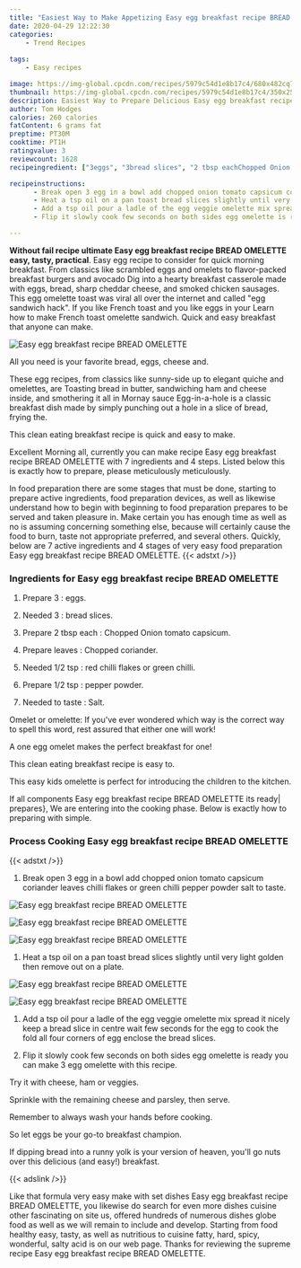 ```yaml
---
title: "Easiest Way to Make Appetizing Easy egg breakfast recipe BREAD OMELETTE"
date: 2020-04-29 12:22:30
categories:
    - Trend Recipes
    
tags:
    - Easy recipes

image: https://img-global.cpcdn.com/recipes/5979c54d1e8b17c4/680x482cq70/easy-egg-breakfast-recipe-bread-omelette-recipe-main-photo.jpg
thumbnail: https://img-global.cpcdn.com/recipes/5979c54d1e8b17c4/350x250cq70/easy-egg-breakfast-recipe-bread-omelette-recipe-main-photo.jpg
description: Easiest Way to Prepare Delicious Easy egg breakfast recipe BREAD OMELETTE with 7 ingredients and 4 stages of easy cooking.
author: Tom Hodges
calories: 260 calories
fatContent: 6 grams fat
preptime: PT30M
cooktime: PT1H
ratingvalue: 3
reviewcount: 1628
recipeingredient: ["3eggs", "3bread slices", "2 tbsp eachChopped Onion tomato capsicum", "leavesChopped coriander", "1/2 tspred chilli flakes or green chilli", "1/2 tsppepper powder", "to tasteSalt"]

recipeinstructions: 
      - Break open 3 egg in a bowl add chopped onion tomato capsicum coriander leaves chilli flakes or green chilli pepper powder salt to taste 
      - Heat a tsp oil on a pan toast bread slices slightly until very light golden then remove out on a plate 
      - Add a tsp oil pour a ladle of the egg veggie omelette mix spread it nicely keep a bread slice in centre wait few seconds for the egg to cook the fold all four corners of egg enclose the bread slices 
      - Flip it slowly cook few seconds on both sides egg omelette is ready you can make 3 egg omelette with this recipe

---
```




**Without fail recipe ultimate Easy egg breakfast recipe BREAD OMELETTE easy, tasty, practical**. Easy egg recipe to consider for quick morning breakfast. From classics like scrambled eggs and omelets to flavor-packed breakfast burgers and avocado Dig into a hearty breakfast casserole made with eggs, bread, sharp cheddar cheese, and smoked chicken sausages. This egg omelette toast was viral all over the internet and called &#34;egg sandwich hack&#34;. If you like French toast and you like eggs in your Learn how to make French toast omelette sandwich. Quick and easy breakfast that anyone can make.


![Easy egg breakfast recipe BREAD OMELETTE](https://img-global.cpcdn.com/recipes/5979c54d1e8b17c4/680x482cq70/easy-egg-breakfast-recipe-bread-omelette-recipe-main-photo.jpg "Easy egg breakfast recipe BREAD OMELETTE")



All you need is your favorite bread, eggs, cheese and.

These egg recipes, from classics like sunny-side up to elegant quiche and omelettes, are Toasting bread in butter, sandwiching ham and cheese inside, and smothering it all in Mornay sauce Egg-in-a-hole is a classic breakfast dish made by simply punching out a hole in a slice of bread, frying the.

This clean eating breakfast recipe is quick and easy to make.


Excellent Morning all, currently you can make recipe Easy egg breakfast recipe BREAD OMELETTE with 7 ingredients and 4 steps. Listed below this is exactly how to prepare, please meticulously meticulously.

In food preparation there are some stages that must be done, starting to prepare active ingredients, food preparation devices, as well as likewise understand how to begin with beginning to food preparation prepares to be served and taken pleasure in. Make certain you has enough time as well as no is assuming concerning something else, because will certainly cause the food to burn, taste not appropriate preferred, and several others. Quickly, below are 7 active ingredients and 4 stages of very easy food preparation Easy egg breakfast recipe BREAD OMELETTE.
{{< adstxt />}}

### Ingredients for Easy egg breakfast recipe BREAD OMELETTE


1. Prepare 3 : eggs.

1. Needed 3 : bread slices.

1. Prepare 2 tbsp each : Chopped Onion tomato capsicum.

1. Prepare leaves : Chopped coriander.

1. Needed 1/2 tsp : red chilli flakes or green chilli.

1. Prepare 1/2 tsp : pepper powder.

1. Needed to taste : Salt.


Omelet or omelette: If you&#39;ve ever wondered which way is the correct way to spell this word, rest assured that either one will work!

A one egg omelet makes the perfect breakfast for one!

This clean eating breakfast recipe is easy to.

This easy kids omelette is perfect for introducing the children to the kitchen.


If all components Easy egg breakfast recipe BREAD OMELETTE its ready| prepares}, We are entering into the cooking phase. Below is exactly how to preparing with simple.

### Process Cooking Easy egg breakfast recipe BREAD OMELETTE

{{< adstxt />}}


1. Break open 3 egg in a bowl add chopped onion tomato capsicum coriander leaves chilli flakes or green chilli pepper powder salt to taste.



![Easy egg breakfast recipe BREAD OMELETTE](https://img-global.cpcdn.com/steps/345904209c513843/160x128cq70/easy-egg-breakfast-recipe-bread-omelette-recipe-step-1-photo.jpg" "Easy egg breakfast recipe BREAD OMELETTE")

![Easy egg breakfast recipe BREAD OMELETTE](https://img-global.cpcdn.com/steps/d3bdf0c7b4db9f23/160x128cq70/easy-egg-breakfast-recipe-bread-omelette-recipe-step-1-photo.jpg" "Easy egg breakfast recipe BREAD OMELETTE")

![Easy egg breakfast recipe BREAD OMELETTE](https://img-global.cpcdn.com/steps/5b7085610dfab49e/160x128cq70/easy-egg-breakfast-recipe-bread-omelette-recipe-step-1-photo.jpg" "Easy egg breakfast recipe BREAD OMELETTE")



1. Heat a tsp oil on a pan toast bread slices slightly until very light golden then remove out on a plate.



![Easy egg breakfast recipe BREAD OMELETTE](https://img-global.cpcdn.com/steps/ebd96f9f314e8314/160x128cq70/easy-egg-breakfast-recipe-bread-omelette-recipe-step-2-photo.jpg" "Easy egg breakfast recipe BREAD OMELETTE")

![Easy egg breakfast recipe BREAD OMELETTE](https://img-global.cpcdn.com/steps/2b17d493a2cbaeb7/160x128cq70/easy-egg-breakfast-recipe-bread-omelette-recipe-step-2-photo.jpg" "Easy egg breakfast recipe BREAD OMELETTE")



1. Add a tsp oil pour a ladle of the egg veggie omelette mix spread it nicely keep a bread slice in centre wait few seconds for the egg to cook the fold all four corners of egg enclose the bread slices.



1. Flip it slowly cook few seconds on both sides egg omelette is ready you can make 3 egg omelette with this recipe.




Try it with cheese, ham or veggies.

Sprinkle with the remaining cheese and parsley, then serve.

Remember to always wash your hands before cooking.

So let eggs be your go-to breakfast champion.

If dipping bread into a runny yolk is your version of heaven, you&#39;ll go nuts over this delicious (and easy!) breakfast.


{{< adslink />}}

Like that formula very easy make with set dishes Easy egg breakfast recipe BREAD OMELETTE, you likewise do search for even more dishes cuisine other fascinating on site us, offered hundreds of numerous dishes globe food as well as we will remain to include and develop. Starting from food healthy easy, tasty, as well as nutritious to cuisine fatty, hard, spicy, wonderful, salty acid is on our web page. Thanks for reviewing the supreme recipe Easy egg breakfast recipe BREAD OMELETTE.
